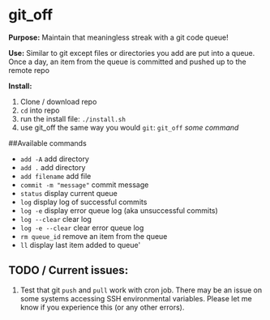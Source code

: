 # git_off
**Purpose:** Maintain that meaningless streak with a git code queue!

**Use:** Similar to git except files or directories you add are put into a queue. Once a day, an item from the queue is committed and pushed up to the remote repo

**Install:**

1. Clone / download repo
2. `cd` into repo
3. run the install file: `./install.sh`
4. use git_off the same way you would `git`: `git_off` *some command*

##Available commands

- `add -A`              add directory
- `add .`               add directory
- `add filename`        add file
- `commit -m "message"` commit message
- `status`              display current queue
- `log`                 display log of successful commits
- `log -e`              display error queue log (aka unsuccessful commits)
- `log --clear`         clear log
- `log -e --clear`      clear error queue log
- `rm queue_id`         remove an item from the queue
- `ll`                  display last item added to queue'


## TODO / Current issues:

1. Test that git `push` and `pull` work with cron job. There may be an issue on some systems accessing SSH environmental variables. Please let me know if you experience this (or any other errors).
